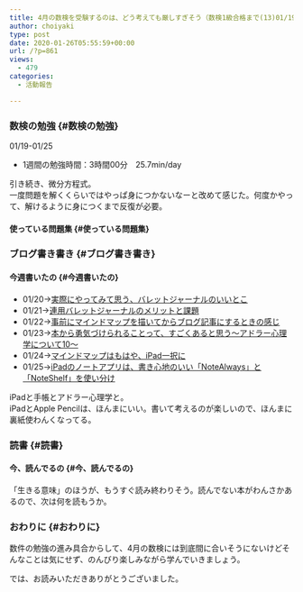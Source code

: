 ```yaml
---
title: 4月の数検を受験するのは、どう考えても厳しすぎそう（数検1級合格まで(13)01/19-01/25）
author: choiyaki
type: post
date: 2020-01-26T05:55:59+00:00
url: /?p=861
views:
  - 479
categories:
  - 活動報告

---
```

### 数検の勉強 {#数検の勉強}

01/19-01/25

  * 1週間の勉強時間：3時間00分　25.7min/day

引き続き、微分方程式。  
一度問題を解くくらいではやっぱ身につかないなーと改めて感じた。何度かやって、解けるように身につくまで反復が必要。

#### 使っている問題集 {#使っている問題集}



### ブログ書き書き {#ブログ書き書き}

#### 今週書いたの {#今週書いたの}

  * 01/20→[実際にやってみて思う、バレットジャーナルのいいとこ][1]
  * 01/21→[連用バレットジャーナルのメリットと課題][2]
  * 01/22→[事前にマインドマップを描いてからブログ記事にするときの感じ][3]
  * 01/23→[本から勇気づけられることって、すごくあると思う〜アドラー心理学について10〜][4]
  * 01/24→[マインドマップはもはや、iPad一択に][5]
  * 01/25→[iPadのノートアプリは、書き心地のいい「NoteAlways」と「NoteShelf」を使い分け][6]

iPadと手帳とアドラー心理学と。  
iPadとApple Pencilは、ほんまにいい。書いて考えるのが楽しいので、ほんまに裏紙使わんくなってる。

### 読書 {#読書}

#### 今、読んでるの {#今、読んでるの}



「生きる意味」のほうが、もうすぐ読み終わりそう。読んでない本がわんさかあるので、次は何を読もうか。

### おわりに {#おわりに}

数件の勉強の進み具合からして、4月の数検には到底間に合いそうにないけどそんなことは気にせず、のんびり楽しみながら学んでいきましょう。

では、お読みいただきありがとうございました。

 [1]: https://choiyaki.com/?p=848
 [2]: https://choiyaki.com/?p=850
 [3]: https://choiyaki.com/?p=852
 [4]: https://choiyaki.com/?p=854
 [5]: https://choiyaki.com/?p=856
 [6]: https://choiyaki.com/?p=858